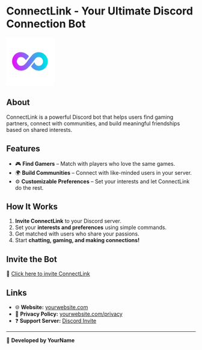 # ConnectLink - Your Ultimate Discord Connection Bot  

![ConnectLink Logo](logo.png)

## **About**  
ConnectLink is a powerful Discord bot that helps users find gaming partners, connect with communities, and build meaningful friendships based on shared interests.

## **Features**  
- 🎮 **Find Gamers** – Match with players who love the same games.  
- 🌍 **Build Communities** – Connect with like-minded users in your server.  
- ⚙️ **Customizable Preferences** – Set your interests and let ConnectLink do the rest.  

## **How It Works**  
1. **Invite ConnectLink** to your Discord server.  
2. Set your **interests and preferences** using simple commands.  
3. Get matched with users who share your passions.  
4. Start **chatting, gaming, and making connections!**  

## **Invite the Bot**  
🔗 [Click here to invite ConnectLink](#invite)  

## **Links**  
- 🌐 **Website:** [yourwebsite.com](#)  
- 📜 **Privacy Policy:** [yourwebsite.com/privacy](#)  
- ❓ **Support Server:** [Discord Invite](#)  

---
🚀 **Developed by YourName**
